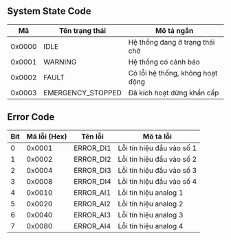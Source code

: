 

## System State Code

| Mã | Tên trạng thái | Mô tả ngắn |
|---|---|---|
| 0x0000 | IDLE | Hệ thống đang ở trạng thái chờ |
| 0x0001 | WARNING | Hệ thống có cảnh báo |
| 0x0002 | FAULT | Có lỗi hệ thống, không hoạt động |
| 0x0003 | EMERGENCY_STOPPED | Đã kích hoạt dừng khẩn cấp |

## Error Code

| Bit | Mã lỗi (Hex) | Tên lỗi | Mô tả lỗi |
|---|---|---|---|
| 0 | 0x0001 | ERROR_DI1 | Lỗi tín hiệu đầu vào số 1 |
| 1 | 0x0002 | ERROR_DI2 | Lỗi tín hiệu đầu vào số 2 |
| 2 | 0x0004 | ERROR_DI3 | Lỗi tín hiệu đầu vào số 3 |
| 3 | 0x0008 | ERROR_DI4 | Lỗi tín hiệu đầu vào số 4 |
| 4 | 0x0010 | ERROR_AI1 | Lỗi tín hiệu analog 1 |
| 5 | 0x0020 | ERROR_AI2 | Lỗi tín hiệu analog 2 |
| 6 | 0x0040 | ERROR_AI3 | Lỗi tín hiệu analog 3 |
| 7 | 0x0080 | ERROR_AI4 | Lỗi tín hiệu analog 4 |